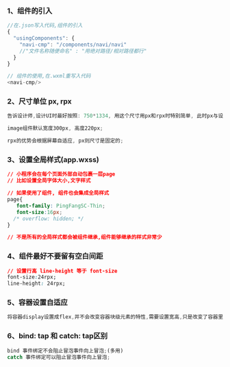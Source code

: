 ### 1、组件的引入



```js
//在.json写入代码,组件的引入
{
  "usingComponents": {
    "navi-cmp": "/components/navi/navi"
    //"文件名称随便命名" : "用绝对路径/相对路径都行"
  }
}

// 组件的使用,在.wxml重写入代码
<navi-cmp/>
```

### 2、尺寸单位 px, rpx



```js
告诉设计师,设计UI时最好按照: 750*1334, 用这个尺寸用px和rpx时特别简单, 此时px与设计尺寸2:1的关系, rpx与设计尺寸是1:1的关系;

image组件默认宽度300px, 高度220px;

rpx的优势会根据屏幕自适应, px则尺寸是固定的;
```

### 3、设置全局样式(app.wxss)



```css
// 小程序会在每个页面外部自动包裹一层page
// 比如设置全局字体大小,文字样式

// 如果使用了组件, 组件也会集成全局样式
page{
   font-family: PingFangSC-Thin; 
   font-size:16px;
  /* overflow: hidden; */
}

// 不是所有的全局样式都会被组件继承,组件能够继承的样式非常少
```

### 4、组件最好不要留有空白间距



```css
// 设置行高 line-height 等于 font-size
font-size:24rpx;
line-height: 24rpx;
```

### 5、容器设置自适应



```css
将容器display设置成flex,并不会改变容器块级元素的特性,需要设置宽高,只是改变了容器里子元素的特性. 所以要想让容器自适应宽度,将容器设置为 display:inline-flex;
```

### 6、bind: tap 和 catch: tap区别



```js
bind 事件绑定不会阻止冒泡事件向上冒泡;(多用)
catch 事件绑定可以阻止冒泡事件向上冒泡;
```
